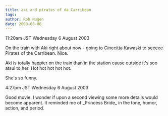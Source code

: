 ```yaml
---
title: aki and pirates of da Carribean
tags: 
author: Rob Nugen
date: 2003-08-06
---
```


<p class=date>11:20am JST Wednesday 6 August 2003</p>

<p>On the train with Aki right about now - going to Cinecitta Kawaski
to seeeee Pirates of the Carribean.  Nice.</p>

<p>Aki is totally happier on the train than in the station cause
outside it's soo atsui to her.  Hot hot hot hot hot.</p>

<p>She's so funny.</p>

<p class=date>4:27pm JST Wednesday 6 August 2003</p>

<p>Good movie.  I wonder if upon a second viewing some more details
would become apparent.  It reminded me of _Princess Bride_ in the
tone, humor, action, and period.</p>
